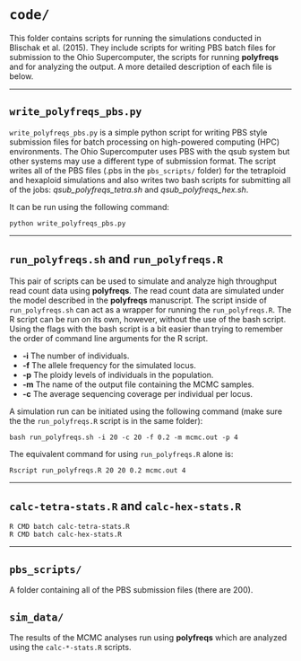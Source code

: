 # `code/`

This folder contains scripts for running the simulations conducted in Blischak et al. (2015). 
They include scripts for writing PBS batch files for submission to the Ohio Supercomputer, the scripts for running **polyfreqs** and for analyzing the output. 
A more detailed description of each file is below.

--------

## `write_polyfreqs_pbs.py`

`write_polyfreqs_pbs.py` is a simple python script for writing PBS style submission files for batch processing on high-powered computing (HPC) environments. 
The Ohio Supercomputer uses PBS with the qsub system but other systems may use a different type of submission format. 
The script writes all of the PBS files (.pbs in the `pbs_scripts/` folder) for the tetraploid and hexaploid simulations and also writes two bash scripts for submitting all of the jobs: 
*qsub_polyfreqs_tetra.sh* and *qsub_polyfreqs_hex.sh*.

It can be run using the following command:

```
python write_polyfreqs_pbs.py
```

--------

## `run_polyfreqs.sh` and `run_polyfreqs.R`

This pair of scripts can be used to simulate and analyze high throughput read count data using **polyfreqs**. 
The read count data are simulated under the model described in the **polyfreqs** manuscript.
The script inside of `run_polyfreqs.sh` can act as a wrapper for running the `run_polyfreqs.R`. 
The R script can be run on its own, however, without the use of the bash script. 
Using the flags with the bash script is a bit easier than trying to remember the order of command line arguments for the R script.

* **-i**    The number of individuals.
* **-f**    The allele frequency for the simulated locus.
* **-p**    The ploidy levels of individuals in the population.
* **-m**    The name of the output file containing the MCMC samples.
* **-c**    The average sequencing coverage per individual per locus.

A simulation run can be initiated using the following command (make sure the the `run_polyfreqs.R` script is in the same folder):

```
bash run_polyfreqs.sh -i 20 -c 20 -f 0.2 -m mcmc.out -p 4
```

The equivalent command for using `run_polyfreqs.R` alone is:

```
Rscript run_polyfreqs.R 20 20 0.2 mcmc.out 4
```

--------

## `calc-tetra-stats.R` and `calc-hex-stats.R`



```
R CMD batch calc-tetra-stats.R
R CMD batch calc-hex-stats.R
```


--------

## `pbs_scripts/`

A folder containing all of the PBS submission files (there are 200).

## `sim_data/`

The results of the MCMC analyses run using **polyfreqs** which are analyzed using the `calc-*-stats.R` scripts.